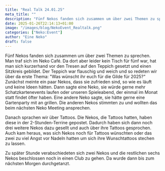 ```yaml
---
title: "Real Talk 24.01.25"
meta_title: ""
description: "Fünf Nekos fanden sich zusammen um über zwei Themen zu sprechen."
date: 2025-01-26T22:14:13+01:00
image: "/images/blog/NekoEvent_Realtalk.png"
categories: ["Neko:Event"]
author: "Eine Neko"
draft: false
---
```


Fünf Nekos fanden sich zusammen um über zwei Themen zu sprechen. Man traf sich im Neko Café. Da dort aber leider kein Tisch für fünf war, hat man sich kurzerhand vor den Tresen auf den Teppich gesetzt und einen Sitzkreis gebildet. Der Teppich war flauschig und weich und so redeten wir über da erste Thema: "Was wünscht ihr euch für die Gilde für 2025?"  
Zunächst meinte ein paar Nekos, dass sie zufrieden sind, so wie es läuft und keine Ideen hätten. Dann sagte eine Neko, sie würde gerne mehr Schatzkartenevents laufen oder unseren Spieleabend, der einmal im Monat statt findet öfter haben.
Eine andere Neko sagte, sie hätte gerne eine Gartenparty mit an grillen. Die anderen Nekos stimmten zu und wollten das beim nächsten Neko Meeting ansprechen. 

Danach sprachen wir über Tattoos. Die Nekos, die Tattoos hatten, haben diese in der 2-Stunden-Terrine gepostet. Dadurch haben sich dann noch drei weitere Nekos dazu gesellt und auch über ihre Tattoos gesprochen. Auch kam heraus, was sich Nekos noch für Tattoos wünschten oder das zwei zu viel Angst vor Nadeln hatten um sich ihre Wunschtattoos stechen zu lassen.

Zu später Stunde verabschiedeten sich zwei Nekos und die restlichen sechs Nekos beschlossen noch in einen Club zu gehen. Da wurde dann bis zum nächsten Morgen durchgetanzt.